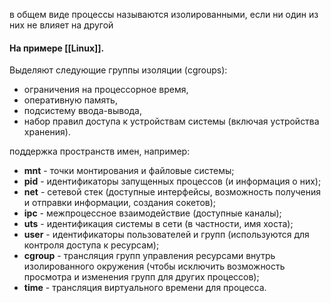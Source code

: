  в общем виде процессы называются изолированными, если ни один из них не влияет на другой

#### На примере [[Linux]].

Выделяют следующие группы изоляции (cgroups):

- ограничения на процессорное время,
- оперативную память,
- подсистему ввода-вывода,
- набор правил доступа к устройствам системы (включая устройства хранения).

поддержка пространств имен, например:

- **mnt** - точки монтирования и файловые системы;
- **pid** - идентификаторы запущенных процессов (и информация о них);
- **net** - сетевой стек (доступные интерфейсы, возможность получения и отправки информации, создания сокетов);
- **ipc** - межпроцессное взаимодействие (доступные каналы);
- **uts** - идентификация системы в сети (в частности, имя хоста);
- **user** - идентификаторы пользователей и групп (используются для контроля доступа к ресурсам);
- **cgroup** - трансляция групп управления ресурсами внутрь изолированного окружения (чтобы исключить возможность просмотра и изменения групп для других процессов);
- **time** - трансляция виртуального времени для процесса.
